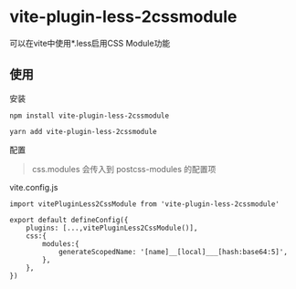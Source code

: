 # vite-plugin-less-2cssmodule
可以在vite中使用*.less启用CSS Module功能

## 使用

安装
```
npm install vite-plugin-less-2cssmodule
```

```
yarn add vite-plugin-less-2cssmodule
```

配置
> css.modules 会传入到 postcss-modules 的配置项

vite.config.js
```
import vitePluginLess2CssModule from 'vite-plugin-less-2cssmodule'

export default defineConfig({
    plugins: [...,vitePluginLess2CssModule()],
    css:{
        modules:{
            generateScopedName: '[name]__[local]___[hash:base64:5]',
        },
    },
})
```
